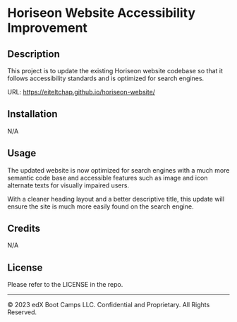 # Horiseon Website Accessibility Improvement

## Description 

This project is to update the existing Horiseon website codebase so that it follows accessibility standards and is optimized for search engines.

URL: https://eiteltchap.github.io/horiseon-website/

## Installation

N/A


## Usage 

The updated website is now optimized for search engines with a much more semantic code base and accessible features such as image and icon alternate texts for visually impaired users.

With a cleaner heading layout and a better descriptive title, this update will ensure the site is much more easily found on the search engine.


## Credits

N/A


## License

Please refer to the LICENSE in the repo.


---
© 2023 edX Boot Camps LLC. Confidential and Proprietary. All Rights Reserved.